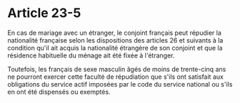 # Article 23-5

En cas de mariage avec un étranger, le conjoint français peut répudier la nationalité française selon les dispositions des articles 26 et suivants à la condition qu'il ait acquis la nationalité étrangère de son conjoint et que la résidence habituelle du ménage ait été fixée à l'étranger.

Toutefois, les français de sexe masculin âgés de moins de trente-cinq ans ne pourront exercer cette faculté de répudiation que s'ils ont satisfait aux obligations du service actif imposées par le code du service national ou s'ils en ont été dispensés ou exemptés.
